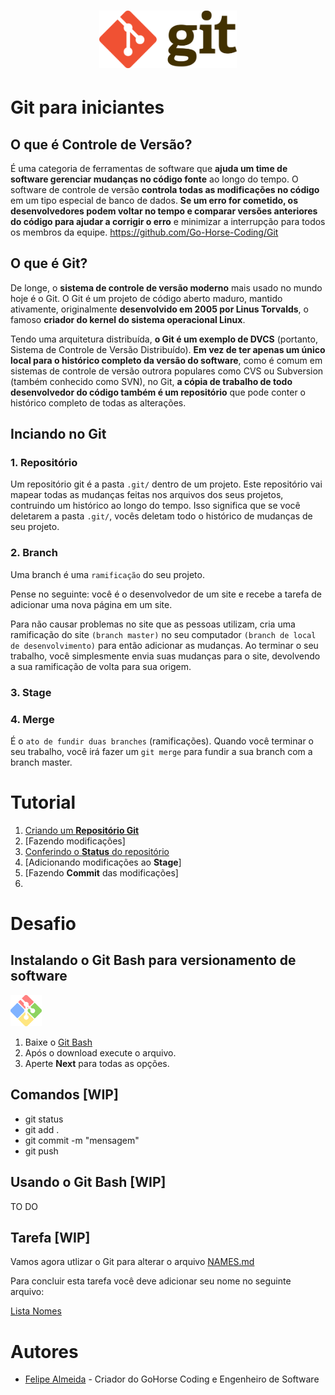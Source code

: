 <h1 align="center">
  <img src="/Images/git.png" alt="Git" width="220px" />
</h1>

# Git para iniciantes

## O que é Controle de Versão?

É uma categoria de ferramentas de software que **ajuda um time de software gerenciar mudanças no código fonte** ao longo do tempo. O software de controle de versão **controla todas as modificações no código** em um tipo especial de banco de dados. **Se um erro for cometido, os desenvolvedores podem voltar no tempo e comparar versões anteriores do código para ajudar a corrigir o erro** e minimizar a interrupção para todos os membros da equipe.
https://github.com/Go-Horse-Coding/Git
## O que é Git?

De longe, o **sistema de controle de versão moderno** mais usado no mundo hoje é o Git. O Git é um projeto de código aberto maduro, mantido ativamente, originalmente **desenvolvido em 2005 por Linus Torvalds**, o famoso **criador do kernel do sistema operacional Linux**.

Tendo uma arquitetura distribuída, **o Git é um exemplo de DVCS** (portanto, Sistema de Controle de Versão Distribuído). **Em vez de ter apenas um único local para o histórico completo da versão do software**, como é comum em sistemas de controle de versão outrora populares como CVS ou Subversion (também conhecido como SVN), no Git, **a cópia de trabalho de todo desenvolvedor do código também é um repositório** que pode conter o histórico completo de todas as alterações.

## Inciando no Git

### 1. Repositório
Um repositório git é a pasta `.git/` dentro de um projeto. Este repositório vai mapear todas as mudanças feitas nos arquivos dos seus projetos, contruindo um histórico ao longo do tempo. Isso significa que se você deletarem a pasta `.git/`, vocês deletam todo o histórico de mudanças de seu projeto.

### 2. Branch
Uma branch é uma `ramificação` do seu projeto. 

Pense no seguinte: você é o desenvolvedor de um site e recebe a tarefa de adicionar uma nova página em um site. 

Para não causar problemas no site que as pessoas utilizam, cria uma ramificação do site `(branch master)` no seu computador `(branch de local de desenvolvimento)` para então adicionar as mudanças. Ao terminar o seu trabalho, você simplesmente envia suas mudanças para o site, devolvendo a sua ramificação de volta para sua origem.

### 3. Stage

### 4. Merge
É o `ato de fundir duas branches` (ramificações). Quando você terminar o seu trabalho, você irá fazer um `git merge` para fundir a sua branch com a branch master.


# Tutorial

1. [Criando um **Repositório Git**]()
2. [Fazendo modificações]
3. [Conferindo o **Status** do repositório]()
4. [Adicionando modificações ao **Stage**]
5. [Fazendo **Commit** das modificações]
6. 

# Desafio

## Instalando o Git Bash para versionamento de software

<img src="/Images/git_bash.png" alt="Git" width="50px" /> 

1. Baixe o [Git Bash ](https://git-scm.com/downloads)
2. Após o download execute o arquivo.
3. Aperte **Next** para todas as opções.

## Comandos [WIP]

* git status
* git add .
* git commit -m "mensagem"
* git push

## Usando o Git Bash [WIP]

TO DO

## Tarefa [WIP]

Vamos agora utlizar o Git para alterar o arquivo [NAMES.md](https://github.com/Go-Horse-Coding/Git/blob/master/NAMES.md)



Para concluir esta tarefa você deve adicionar seu nome no seguinte arquivo:

[Lista Nomes](https://github.com/Go-Horse-Coding/Git/blob/master/NAMES.md)

# Autores
* [Felipe Almeida](https://github.com/felipe-allmeida) - Criador do GoHorse Coding e Engenheiro de Software
